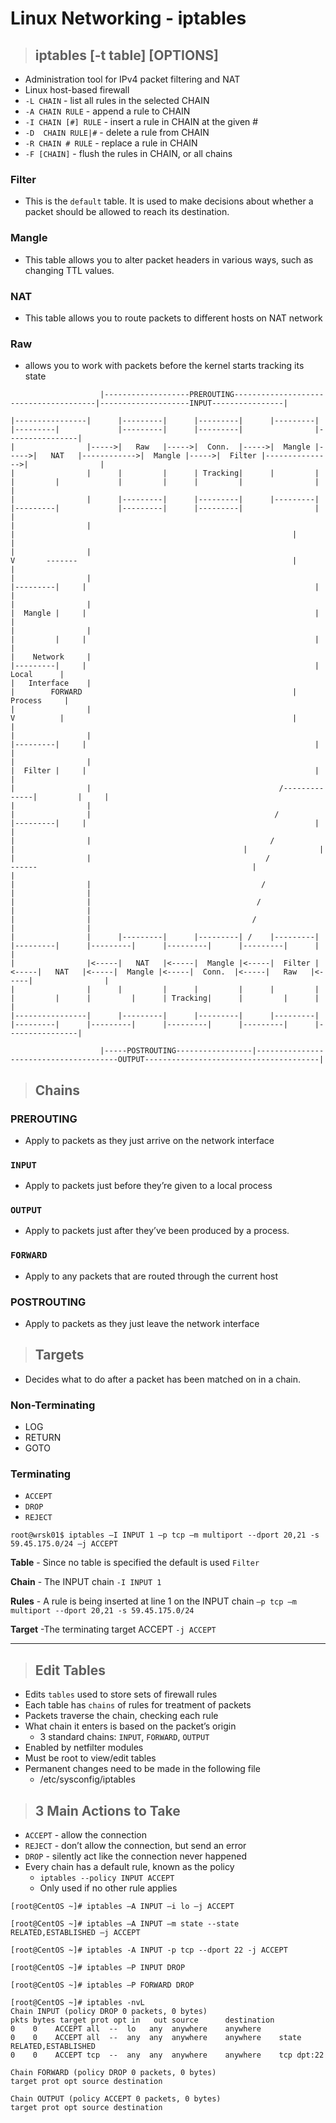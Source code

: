 # Linux Networking - iptables

> ## **iptables [-t table] [OPTIONS]**
- Administration tool for IPv4 packet filtering and NAT
- Linux host-based firewall
- `-L CHAIN` - list all rules in the selected CHAIN
- `-A CHAIN RULE` - append a rule to CHAIN
- `-I CHAIN [#] RULE` - insert a rule in CHAIN at the given #
- `-D  CHAIN RULE|#` - delete a rule from CHAIN
- `-R CHAIN # RULE` - replace a rule in CHAIN 
- `-F [CHAIN]` - flush the rules in CHAIN, or all chains

### **Filter**
- This is the `default` table. It is used to make decisions about whether a packet should be allowed to reach its destination.
### **Mangle**
- This table allows you to alter packet headers in various ways, such as changing TTL values.
### **NAT**
- This table allows you to route packets to different hosts on NAT network
### **Raw**
- allows you to work with packets before the kernel starts tracking its state


```text
                    |-------------------PREROUTING---------------------------------------|--------------------INPUT----------------|
                                       
|----------------|      |---------|      |---------|      |---------|      |---------|             |---------|      |---------|                |----------------|
|                |----->|   Raw   |----->|  Conn.  |----->|  Mangle |----->|   NAT   |------------>|  Mangle |----->|  Filter |--------------->|                |
|                |      |         |      | Tracking|      |         |      |         |             |         |      |         |                |                |
|                |      |---------|      |---------|      |---------|      |---------|             |---------|      |---------|                |                |
|                |                                                              |                                                              |                |
|                |                                                              V       -------                                                |                |
|                |                                                         |---------|     |                                                   |                |
|                |                                                         |  Mangle |     |                                                   |                |
|                |                                                         |         |     |                                                   |                |
|    Network     |                                                         |---------|     |                                                   |     Local      |
|   Interface    |                                                              |        FORWARD                                               |    Process     |
|                |                                                              V          |                                                   |                |
|                |                                                         |---------|     |                                                   |                |
|                |                                                         |  Filter |     |                                                   |                | 
|                |                                          /--------------|         |     |                                                   |                |
|                |                                         /               |---------|     |                                                   |                |
|                |                                        /                                |                                                   |                |
|                |                                       /                               ------                                                |                |
|                |                                      /                                                                                      |                |
|                |                                     /                                                                                       |                |
|                |                                    /                                                                                        |                |
|                |      |---------|      |---------| /    |---------|      |---------|      |---------|      |---------|      |---------|      |                |
|                |<-----|   NAT   |<-----|  Mangle |<-----|  Filter |<-----|   NAT   |<-----|  Mangle |<-----|  Conn.  |<-----|   Raw   |<-----|                |
|                |      |         |      |         |      |         |      |         |      |         |      | Tracking|      |         |      |                |
|----------------|      |---------|      |---------|      |---------|      |---------|      |---------|      |---------|      |---------|      |----------------|
     
                    |-----POSTROUTING-----------------|---------------------------------------OUTPUT---------------------------------------|     
```
> ## **Chains**

### **PREROUTING**
- Apply to packets as they just arrive on the network interface	

### **`INPUT`**
- Apply to packets just before they’re given to a local process

### **`OUTPUT`**
- Apply to packets just after they’ve been produced by a process. 

### **`FORWARD`**
- Apply to any packets that are routed through the current host

### **POSTROUTING**
- Apply to packets as they just leave the network interface


> ## **Targets**

- Decides what to do after a packet has been matched on in a chain.
### **Non-Terminating**
- LOG
- RETURN
- GOTO
### **Terminating**
- `ACCEPT`
- `DROP`
- `REJECT`

```
root@wrsk01$ iptables –I INPUT 1 –p tcp –m multiport --dport 20,21 -s 59.45.175.0/24 –j ACCEPT
```
**Table** - Since no table is specified the default is used `Filter`

**Chain** - The INPUT chain `-I INPUT 1`

**Rules** - A rule is being inserted at line 1 on the INPUT chain `–p tcp –m multiport --dport 20,21 -s 59.45.175.0/24`

**Target** -The terminating target ACCEPT `-j ACCEPT`

---

> ## **Edit Tables**
- Edits `tables` used to store sets of firewall rules
- Each table has `chains` of rules for treatment of packets
- Packets traverse the chain, checking each rule
- What chain it enters is based on the packet’s origin
    - 3 standard chains:  `INPUT`, `FORWARD`, `OUTPUT`
- Enabled by netfilter modules
- Must be root to view/edit tables
- Permanent changes need to be made in the following file
    - /etc/sysconfig/iptables

> ## **3 Main Actions to Take**
- `ACCEPT` - allow the connection
- `REJECT` - don’t allow the connection, but send an error
- `DROP` - silently act like the connection never happened
- Every chain has a default rule, known as the policy
    - `iptables --policy INPUT ACCEPT`
    - Only used if no other rule applies

```
[root@CentOS ~]# iptables –A INPUT –i lo –j ACCEPT

[root@CentOS ~]# iptables –A INPUT –m state --state RELATED,ESTABLISHED –j ACCEPT

[root@CentOS ~]# iptables -A INPUT -p tcp --dport 22 -j ACCEPT

[root@CentOS ~]# iptables –P INPUT DROP

[root@CentOS ~]# iptables –P FORWARD DROP

[root@CentOS ~]# iptables -nvL
Chain INPUT (policy DROP 0 packets, 0 bytes) 
pkts bytes target prot opt in   out	source   	destination
0    0	  ACCEPT all  --  lo   any	anywhere	anywhere	
0    0 	  ACCEPT all  --  any  any  anywhere 	anywhere 	state RELATED,ESTABLISHED
0    0	  ACCEPT tcp  --  any  any  anywhere 	anywhere 	tcp dpt:22

Chain FORWARD (policy DROP 0 packets, 0 bytes) 
target prot opt source destination 

Chain OUTPUT (policy ACCEPT 0 packets, 0 bytes) 
target prot opt source destination
```